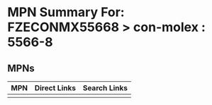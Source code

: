 



# MPN Summary For: FZECONMX55668 > con-molex : 5566-8

## MPNs
  

|MPN|Direct Links|Search Links|
| :--- | :--- | :--- |
||||
